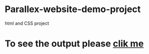 # Parallex-website-demo-project
html and CSS project
<h1>To see the output please <a href="http://127.0.0.1:5500/parallex%20website/index.html">clik me</a></h1>
